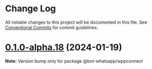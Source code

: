 # Change Log

All notable changes to this project will be documented in this file.
See [Conventional Commits](https://conventionalcommits.org) for commit guidelines.

# [0.1.0-alpha.18](https://github.com/codigoencasa/bot-whatsapp/compare/v0.1.0-alpha.0...v0.1.0-alpha.18) (2024-01-19)

**Note:** Version bump only for package @bot-whatsapp/wppconnect
